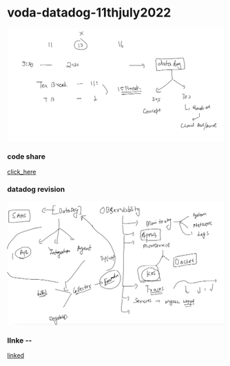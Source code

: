 # voda-datadog-11thjuly2022

<img src="plan.png">

### code share 

[click_here](https://codeshare.io/9OBNp0)

### datadog revision 

<img src="rev.png">

### lInke -- 

[linked](https://in.linkedin.com/in/ashutoshh)



